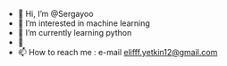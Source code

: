 - 👋 Hi, I’m @Sergayoo
- 👀 I’m interested in machine learning 
- 🌱 I’m currently learning python
- 💞️ 
- 📫 How to reach me : e-mail  elifff.yetkin12@gmail.com

<!---
Sergayoo/Sergayoo is a ✨ special ✨ repository because its `README.md` (this file) appears on your GitHub profile.
You can click the Preview link to take a look at your changes.
--->
